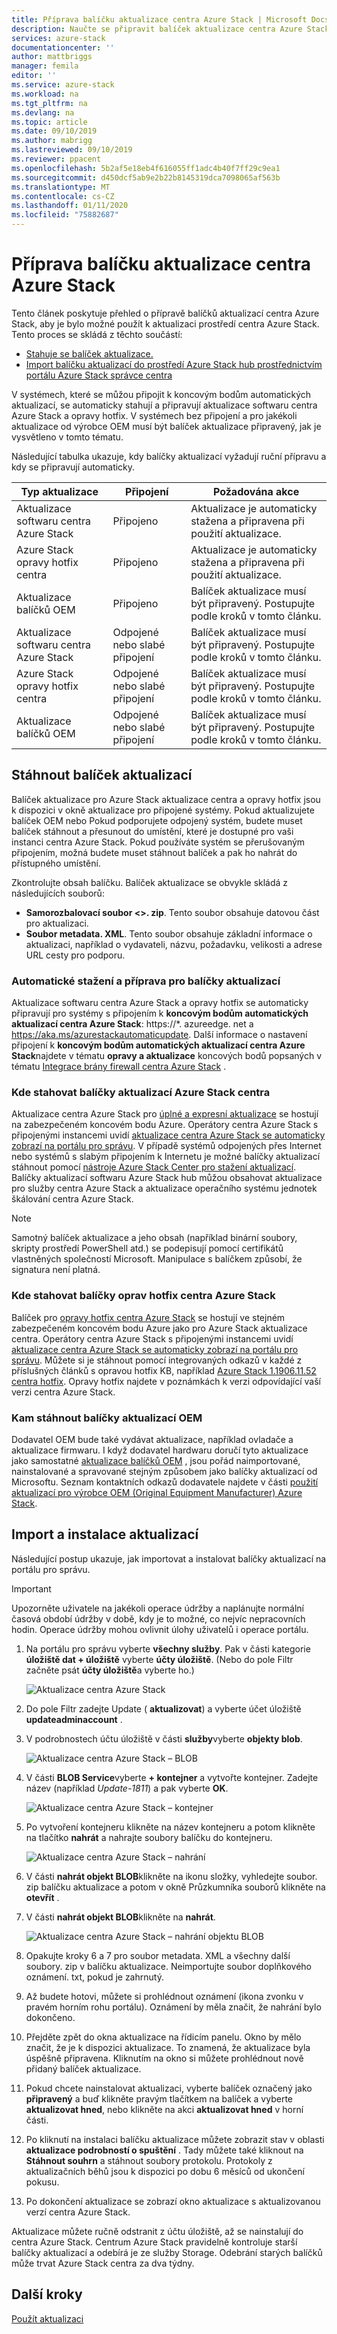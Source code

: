 ```yaml
---
title: Příprava balíčku aktualizace centra Azure Stack | Microsoft Docs
description: Naučte se připravit balíček aktualizace centra Azure Stack.
services: azure-stack
documentationcenter: ''
author: mattbriggs
manager: femila
editor: ''
ms.service: azure-stack
ms.workload: na
ms.tgt_pltfrm: na
ms.devlang: na
ms.topic: article
ms.date: 09/10/2019
ms.author: mabrigg
ms.lastreviewed: 09/10/2019
ms.reviewer: ppacent
ms.openlocfilehash: 5b2af5e18eb4f616055ff1adc4b40f7ff29c9ea1
ms.sourcegitcommit: d450dcf5ab9e2b22b8145319dca7098065af563b
ms.translationtype: MT
ms.contentlocale: cs-CZ
ms.lasthandoff: 01/11/2020
ms.locfileid: "75882687"
---
```

# <a name="prepare-an-azure-stack-hub-update-package"></a>Příprava balíčku aktualizace centra Azure Stack

Tento článek poskytuje přehled o přípravě balíčků aktualizací centra Azure Stack, aby je bylo možné použít k aktualizaci prostředí centra Azure Stack. Tento proces se skládá z těchto součástí:

- [Stahuje se balíček aktualizace.](#download-the-update-package)
- [Import balíčku aktualizací do prostředí Azure Stack hub prostřednictvím portálu Azure Stack správce centra](#import-and-install-updates)

V systémech, které se můžou připojit k koncovým bodům automatických aktualizací, se automaticky stahují a připravují aktualizace softwaru centra Azure Stack a opravy hotfix. V systémech bez připojení a pro jakékoli aktualizace od výrobce OEM musí být balíček aktualizace připravený, jak je vysvětleno v tomto tématu.  

Následující tabulka ukazuje, kdy balíčky aktualizací vyžadují ruční přípravu a kdy se připravují automaticky.

| Typ aktualizace | Připojení | Požadována akce |
| --- | --- | --- |
| Aktualizace softwaru centra Azure Stack | Připojeno | Aktualizace je automaticky stažena a připravena při použití aktualizace. |
| Azure Stack opravy hotfix centra | Připojeno | Aktualizace je automaticky stažena a připravena při použití aktualizace. |
| Aktualizace balíčků OEM | Připojeno | Balíček aktualizace musí být připravený. Postupujte podle kroků v tomto článku. |
| Aktualizace softwaru centra Azure Stack | Odpojené nebo slabé připojení | Balíček aktualizace musí být připravený. Postupujte podle kroků v tomto článku. |
| Azure Stack opravy hotfix centra | Odpojené nebo slabé připojení | Balíček aktualizace musí být připravený. Postupujte podle kroků v tomto článku. |
| Aktualizace balíčků OEM | Odpojené nebo slabé připojení | Balíček aktualizace musí být připravený. Postupujte podle kroků v tomto článku. |

## <a name="download-the-update-package"></a>Stáhnout balíček aktualizací
Balíček aktualizace pro Azure Stack aktualizace centra a opravy hotfix jsou k dispozici v okně aktualizace pro připojené systémy. Pokud aktualizujete balíček OEM nebo Pokud podporujete odpojený systém, budete muset balíček stáhnout a přesunout do umístění, které je dostupné pro vaši instanci centra Azure Stack. Pokud používáte systém se přerušovaným připojením, možná budete muset stáhnout balíček a pak ho nahrát do přístupného umístění.

Zkontrolujte obsah balíčku. Balíček aktualizace se obvykle skládá z následujících souborů:

-   **Samorozbalovací soubor \<>. zip**. Tento soubor obsahuje datovou část pro aktualizaci.
- **Soubor metadata. XML**. Tento soubor obsahuje základní informace o aktualizaci, například o vydavateli, názvu, požadavku, velikosti a adrese URL cesty pro podporu.

### <a name="automatic-download-and-preparation-for-update-packages"></a>Automatické stažení a příprava pro balíčky aktualizací
Aktualizace softwaru centra Azure Stack a opravy hotfix se automaticky připravují pro systémy s připojením k **koncovým bodům automatických aktualizací centra Azure Stack**: https://*. azureedge. net a https://aka.ms/azurestackautomaticupdate. Další informace o nastavení připojení k **koncovým bodům automatických aktualizací centra Azure Stack**najdete v tématu **opravy a aktualizace** koncových bodů popsaných v tématu [Integrace brány firewall centra Azure Stack](https://docs.microsoft.com/azure-stack/operator/azure-stack-integrate-endpoints#ports-and-urls-outbound) .

### <a name="where-to-download-azure-stack-hub-update-packages"></a>Kde stahovat balíčky aktualizací Azure Stack centra

Aktualizace centra Azure Stack pro [úplné a expresní aktualizace](https://docs.microsoft.com/azure-stack/operator/azure-stack-updates#update-package-types) se hostují na zabezpečeném koncovém bodu Azure. Operátory centra Azure Stack s připojenými instancemi uvidí [aktualizace centra Azure Stack se automaticky zobrazí na portálu pro správu](https://docs.microsoft.com/azure-stack/operator/azure-stack-update-prepare-package#automatic-download-and-preparation-for-update-packages). V případě systémů odpojených přes Internet nebo systémů s slabým připojením k Internetu je možné balíčky aktualizací stáhnout pomocí [nástroje Azure Stack Center pro stažení aktualizací](https://aka.ms/azurestackupdatedownload). Balíčky aktualizací softwaru Azure Stack hub můžou obsahovat aktualizace pro služby centra Azure Stack a aktualizace operačního systému jednotek škálování centra Azure Stack.

>[!NOTE]
>Samotný balíček aktualizace a jeho obsah (například binární soubory, skripty prostředí PowerShell atd.) se podepisují pomocí certifikátů vlastněných společností Microsoft. Manipulace s balíčkem způsobí, že signatura není platná.


### <a name="where-to-download-azure-stack-hub-hotfix-packages"></a>Kde stahovat balíčky oprav hotfix centra Azure Stack

Balíček pro [opravy hotfix centra Azure Stack](https://docs.microsoft.com/azure-stack/operator/azure-stack-updates#update-package-types) se hostují ve stejném zabezpečeném koncovém bodu Azure jako pro Azure Stack aktualizace centra. Operátory centra Azure Stack s připojenými instancemi uvidí [aktualizace centra Azure Stack se automaticky zobrazí na portálu pro správu](https://docs.microsoft.com/azure-stack/operator/azure-stack-update-prepare-package#automatic-download-and-preparation-for-update-packages). Můžete si je stáhnout pomocí integrovaných odkazů v každé z příslušných článků s opravou hotfix KB, například [Azure Stack 1.1906.11.52 centra hotfix](https://support.microsoft.com/help/4515650). Opravy hotfix najdete v poznámkách k verzi odpovídající vaší verzi centra Azure Stack.

### <a name="where-to-download-oem-update-packages"></a>Kam stáhnout balíčky aktualizací OEM
Dodavatel OEM bude také vydávat aktualizace, například ovladače a aktualizace firmwaru. I když dodavatel hardwaru doručí tyto aktualizace jako samostatné [aktualizace balíčků OEM](https://docs.microsoft.com/azure-stack/operator/azure-stack-updates#update-package-types) , jsou pořád naimportované, nainstalované a spravované stejným způsobem jako balíčky aktualizací od Microsoftu. Seznam kontaktních odkazů dodavatele najdete v části [použití aktualizací pro výrobce OEM (Original Equipment Manufacturer) Azure Stack](https://docs.microsoft.com/azure-stack/operator/azure-stack-update-oem#oem-contact-information).

## <a name="import-and-install-updates"></a>Import a instalace aktualizací

Následující postup ukazuje, jak importovat a instalovat balíčky aktualizací na portálu pro správu.

> [!Important]  
> Upozorněte uživatele na jakékoli operace údržby a naplánujte normální časová období údržby v době, kdy je to možné, co nejvíc nepracovních hodin. Operace údržby mohou ovlivnit úlohy uživatelů i operace portálu.

1.  Na portálu pro správu vyberte **všechny služby**. Pak v části kategorie **úložiště dat + úložiště** vyberte **účty úložiště**. (Nebo do pole Filtr začněte psát **účty úložiště**a vyberte ho.)

    ![Aktualizace centra Azure Stack](./media/azure-stack-update-prepare-package/image1.png) 

1.  Do pole Filtr zadejte Update ( **aktualizovat**) a vyberte účet úložiště **updateadminaccount** .

2.  V podrobnostech účtu úložiště v části **služby**vyberte **objekty blob**.

    ![Aktualizace centra Azure Stack – BLOB](./media/azure-stack-update-prepare-package/image2.png)

1.  V části **BLOB Service**vyberte **+ kontejner** a vytvořte kontejner. Zadejte název (například *Update-1811*) a pak vyberte **OK**.

    ![Aktualizace centra Azure Stack – kontejner](./media/azure-stack-update-prepare-package/image3.png)

1.  Po vytvoření kontejneru klikněte na název kontejneru a potom klikněte na tlačítko **nahrát** a nahrajte soubory balíčku do kontejneru.

    ![Aktualizace centra Azure Stack – nahrání](./media/azure-stack-update-prepare-package/image4.png)

1.  V části **nahrát objekt BLOB**klikněte na ikonu složky, vyhledejte soubor. zip balíčku aktualizace a potom v okně Průzkumníka souborů klikněte na **otevřít** .

2.  V části **nahrát objekt BLOB**klikněte na **nahrát**.

    ![Aktualizace centra Azure Stack – nahrání objektu BLOB](./media/azure-stack-update-prepare-package/image5.png)

1.  Opakujte kroky 6 a 7 pro soubor metadata. XML a všechny další soubory. zip v balíčku aktualizace. Neimportujte soubor doplňkového oznámení. txt, pokud je zahrnutý.

2.  Až budete hotovi, můžete si prohlédnout oznámení (ikona zvonku v pravém horním rohu portálu). Oznámení by měla značit, že nahrání bylo dokončeno.

3.  Přejděte zpět do okna aktualizace na řídicím panelu. Okno by mělo značit, že je k dispozici aktualizace. To znamená, že aktualizace byla úspěšně připravena. Kliknutím na okno si můžete prohlédnout nově přidaný balíček aktualizace.

4.  Pokud chcete nainstalovat aktualizaci, vyberte balíček označený jako **připravený** a buď klikněte pravým tlačítkem na balíček a vyberte **aktualizovat hned**, nebo klikněte na akci **aktualizovat hned** v horní části.

5.  Po kliknutí na instalaci balíčku aktualizace můžete zobrazit stav v oblasti **aktualizace podrobností o spuštění** . Tady můžete také kliknout na **Stáhnout souhrn** a stáhnout soubory protokolu. Protokoly z aktualizačních běhů jsou k dispozici po dobu 6 měsíců od ukončení pokusu.

6.  Po dokončení aktualizace se zobrazí okno aktualizace s aktualizovanou verzí centra Azure Stack.

Aktualizace můžete ručně odstranit z účtu úložiště, až se nainstalují do centra Azure Stack. Centrum Azure Stack pravidelně kontroluje starší balíčky aktualizací a odebírá je ze služby Storage. Odebrání starých balíčků může trvat Azure Stack centra za dva týdny.

## <a name="next-steps"></a>Další kroky

[Použít aktualizaci](azure-stack-apply-updates.md)
